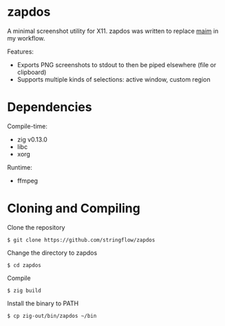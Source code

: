 # zapdos

A minimal screenshot utility for X11. zapdos was written to replace [maim](https://github.com/naelstrof/maim) in my workflow.

Features:
- Exports PNG screenshots to stdout to then be piped elsewhere (file or clipboard)
- Supports multiple kinds of selections: active window, custom region

# Dependencies
Compile-time:
 - zig v0.13.0
 - libc
 - xorg

Runtime:
 - ffmpeg

# Cloning and Compiling
Clone the repository
```
$ git clone https://github.com/stringflow/zapdos
```
Change the directory to zapdos
```
$ cd zapdos
```
Compile
```
$ zig build
```
Install the binary to PATH
```
$ cp zig-out/bin/zapdos ~/bin
```